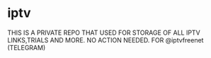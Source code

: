 # iptv
THIS IS A PRIVATE REPO THAT USED FOR STORAGE OF ALL IPTV LINKS,TRIALS AND MORE.
NO ACTION NEEDED. FOR @iptvfreenet (TELEGRAM)
